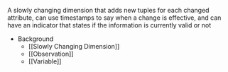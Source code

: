 A slowly changing dimension that adds new tuples for each changed attribute, can use timestamps to say when a change is effective, and can have an indicator that states if the information is currently valid or not

- Background
	- [[Slowly Changing Dimension]]
	- [[Observation]]
	- [[Variable]]